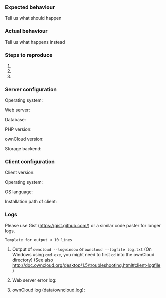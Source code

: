 ### Expected behaviour
Tell us what should happen

### Actual behaviour
Tell us what happens instead

### Steps to reproduce
1. 
2. 
3. 

### Server configuration
Operating system:

Web server: 

Database:

PHP version:

ownCloud version:

Storage backend:

### Client configuration
Client version:

Operating system:

OS language:

Installation path of client:

### Logs

Please use Gist (https://gist.github.com/) or a similar code paster for longer
logs.

```Template for output < 10 lines```

1. Output of `owncloud --logwindow` or `owncloud --logfile log.txt`
(On Windows using `cmd.exe`, you might need to first `cd` into the ownCloud directory)
(See also http://doc.owncloud.org/desktop/1.5/troubleshooting.html#client-logfile )

2. Web server error log:

3. ownCloud log (data/owncloud.log):

